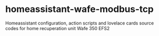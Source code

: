# homeassistant-wafe-modbus-tcp
 Homeassistant configuration, action scripts and lovelace cards source codes for home recuperation unit Wafe 350 EFS2
